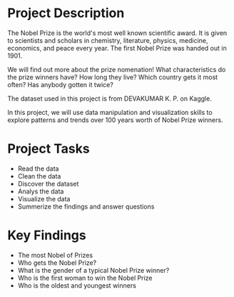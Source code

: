 # Project Description
The Nobel Prize is the world's most well known scientific award. It is given to scientists and scholars in chemistry, literature, physics, medicine, economics, and peace every year. The first Nobel Prize was handed out in 1901.

We will find out more about the prize nomenation! What characteristics do the prize winners have? How long they live? Which country gets it most often? Has anybody gotten it twice? 

The dataset used in this project is from DEVAKUMAR K. P. on Kaggle.

In this project, we will use data manipulation and visualization skills to explore patterns and trends over 100 years worth of Nobel Prize winners.
 
 # Project Tasks
 - Read the data 
 - Clean the data
 - Discover the dataset
 - Analys the data
 - Visualize the data 
 - Summerize the findings and answer questions
 
 # Key Findings
 - The most Nobel of Prizes
 - Who gets the Nobel Prize?
 - What is the gender of a typical Nobel Prize winner?
 - Who is the first woman to win the Nobel Prize
 - Who is the oldest and youngest winners 
